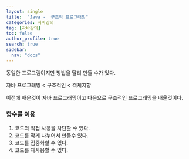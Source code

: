 ```yaml
---
layout: single
title:  "Java -  구조적 프로그래밍"
categories: 자바강의
tag: [자바강의]
toc: false
author_profile: true
search: true
sidebar:
  nav: "docs"
---
```




동일한 프로그램이지만 방법을 달리 만들 수가 있다.

자바 프로그래밍 < 구조적인 < 객체지향 

이전에 배운것이 자바 프로그래밍이고 다음으로 구조적인 프로그래밍을 배울것이다.

### 함수를 이용

1. 코드의 직접 사용을 차단할 수 있다.
2. 코드를 작게 나누어서 만들수 있다.
3. 코드를 집중화할 수 있다.
4. 코드를 재사용할 수 있다.

